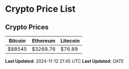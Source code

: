 # Crypto Price List

## Crypto Prices
| Bitcoin | Ethereum | Litecoin |
| ------- | -------- | -------- |
| $88545 | $3269.76 | $76.89 |
**Last Updated:** 2024-11-12 21:45 UTC
**Last Updated:** $DATE$
